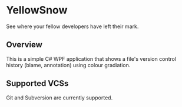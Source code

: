 # YellowSnow
See where your fellow developers have left their mark. 

## Overview

This is a simple C# WPF application that shows a file's version control history (blame, annotation) using colour gradiation.

## Supported VCSs

Git and Subversion are currently supported.
